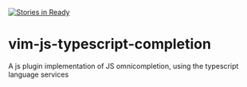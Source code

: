 [![Stories in Ready](https://badge.waffle.io/extr0py/vim-electrify-typescript-completion.png?label=ready&title=Ready)](https://waffle.io/extr0py/vim-electrify-typescript-completion)
# vim-js-typescript-completion
A js plugin implementation of JS omnicompletion, using the typescript language services
